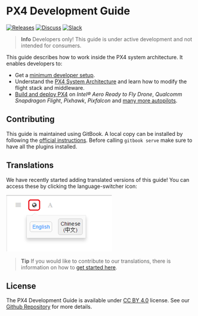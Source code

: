 # PX4 Development Guide

[![Releases](https://img.shields.io/github/release/PX4/Firmware.svg)](https://github.com/PX4/Firmware/releases) [![Discuss](https://img.shields.io/badge/discuss-px4-ff69b4.svg)](http://discuss.px4.io/) [![Slack](https://px4-slack.herokuapp.com/badge.svg)](http://slack.px4.io) 

> **Info** Developers only! This guide is under active development and not intended for consumers.

This guide describes how to work inside the PX4 system architecture. It enables developers to:

* Get a [minimum developer setup](setup/config_initial.md).
* Understand the [PX4 System Architecture](concept/architecture.md) and learn how to modify the flight stack and middleware.
* [Build and deploy PX4](setup/building_px4.md) on _Intel® Aero Ready to Fly Drone_, _Qualcomm Snapdragon Flight_, _Pixhawk_, _Pixfalcon_ and [many more autopilots](https://docs.px4.io/en/flight_controller/).

## Contributing

This guide is maintained using GitBook. A local copy can be installed by following the [official instructions](https://toolchain.gitbook.com/setup.html). Before calling `gitbook serve` make sure to have all the plugins installed.

## Translations

We have recently started adding translated versions of this guide! You can access these by clicking the language-switcher icon:

![Gitbook Language Selector](../assets/gitbook/gitbook_language_selector.png)

> **Tip** If you would like to contribute to our translations, there is information on how to [get started here](https://github.com/PX4/px4_user_guide#translation).


## License

The PX4 Development Guide is available under [CC BY 4.0](https://creativecommons.org/licenses/by/4.0/) license. See our [Github Repository](https://github.com/PX4/Devguide) for more details.
